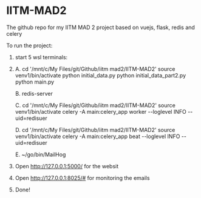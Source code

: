 # IITM-MAD2
The github repo for my IITM MAD 2 project based on vuejs, flask, redis and celery

To run the project:

1. start 5 wsl terminals:
2.  
    A. 
    cd '/mnt/c/My Files/git/Github/iitm mad2/IITM-MAD2'
    source venv1/bin/activate
    python initial_data.py
    python initial_data_part2.py
    python main.py

    B.
    redis-server

    C.
    cd '/mnt/c/My Files/git/Github/iitm mad2/IITM-MAD2'
    source venv1/bin/activate
    celery -A main:celery_app worker --loglevel INFO --uid=redisuer

    D.
    cd '/mnt/c/My Files/git/Github/iitm mad2/IITM-MAD2'
    source venv1/bin/activate
    celery -A main:celery_app beat --loglevel INFO --uid=redisuer

    E. 
    ~/go/bin/MailHog

3. Open http://127.0.0.1:5000/ for the websit

4. Open http://127.0.0.1:8025/# for monitoring the emails 

5. Done!


